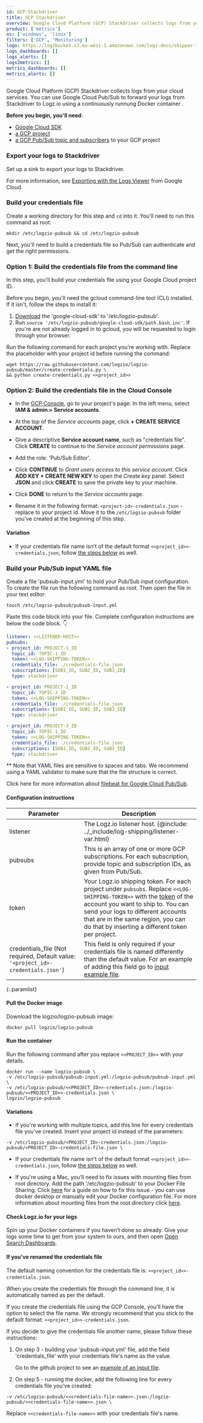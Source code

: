 ```yaml
---
id: GCP-Stackdriver
title: GCP Stackdriver
overview: Google Cloud Platform (GCP) Stackdriver collects logs from your cloud services. You can use Google Cloud Pub/Sub to forward your logs from Stackdriver to Logz.io using a continuously runnung Docker container.
product: ['metrics']
os: ['windows', 'linux']
filters: ['GCP', 'Monitoring']
logo: https://logzbucket.s3.eu-west-1.amazonaws.com/logz-docs/shipper-logos/gcp-stackdriver.svg
logs_dashboards: []
logs_alerts: []
logs2metrics: []
metrics_dashboards: []
metrics_alerts: []
---
```




Google Cloud Platform (GCP) Stackdriver collects logs from your cloud services.
You can use Google Cloud Pub/Sub to forward your logs from Stackdriver to Logz.io using a continuously runnung Docker container .


**Before you begin, you'll need**:

* [Google Cloud SDK](https://cloud.google.com/sdk/docs/quickstarts)
* [a GCP project](https://console.cloud.google.com/projectcreate)
* [a GCP Pub/Sub topic and subscribers](https://cloud.google.com/pubsub/docs/quickstart-console) to your GCP project



### Export your logs to Stackdriver

Set up a sink to export your logs to Stackdriver.

For more information, see
[Exporting with the Logs Viewer](https://cloud.google.com/logging/docs/export/configure_export_v2)
from Google Cloud.

### Build your credentials file

Create a working directory for this step and `cd` into it.
You'll need to run this command as root:


```shell
mkdir /etc/logzio-pubsub && cd /etc/logzio-pubsub
```

Next, you'll need to build a credentials file so Pub/Sub can authenticate
and get the right permissions.




### Option 1: Build the credentials file from the command line

In this step, you'll build your credentials file using your Google Cloud project ID.

Before you begin, you'll need the gcloud command-line tool (CLI) installed. If it isn't, follow the steps to install it:

  1. [Download](https://cloud.google.com/sdk/docs/quickstarts) the 'google-cloud-sdk' to '/etc/logzio-pubsub'.
  2. Run  ```source '/etc/logzio-pubsub/google-cloud-sdk/path.bash.inc'```.
  If you're are not already logged in to gcloud, you will be requested to login through your browser.

Run the following command for each project you're working with. Replace the placeholder with your project id before running the command:

```shell
wget https://raw.githubusercontent.com/logzio/logzio-pubsub/master/create-credentials.py \
&& python create-credentials.py <<project_id>>
```





### Option 2: Build the credentials file in the Cloud Console

* In the [GCP Console](https://console.cloud.google.com), go to your project's page.
In the left menu, select **IAM & admin > Service accounts**.

* At the top of the _Service accounts_ page, click **+ CREATE SERVICE ACCOUNT**.

* Give a descriptive **Service account name**, such as "credentials file".
  Click **CREATE** to continue to the _Service account permissions_ page.

* Add the role: 'Pub/Sub Editor'.

* Click **CONTINUE** to _Grant users access to this service account_.
Click **ADD KEY + CREATE NEW KEY** to open the _Create key_ panel.
Select **JSON** and click **CREATE** to save the private key to your machine.

* Click **DONE** to return to the _Service accounts_ page.

* Rename it in the following format: `<project-id>-credentials.json` - replace to your project id.
Move it to the `/etc/logzio-pubsub` folder you've created at the beginning of this step.

#### Variation

* If your credentials file name isn't of the default format `<<project_id>>-credentials.json`, follow [the steps below](#cred-info) as well.




### Build your Pub/Sub input YAML file

Create a file 'pubsub-input.yml' to hold your Pub/Sub input configuration.
To create the file run the following command as root. Then open the file in your text editor:

```shell
touch /etc/logzio-pubsub/pubsub-input.yml
```

Paste this code block into your file.
Complete configuration instructions are below the code block. 👇

```yaml
listener: <<LISTENER-HOST>>
pubsubs:
- project_id: PROJECT-1_ID
  topic_id: TOPIC-1_ID
  token: <<LOG-SHIPPING-TOKEN>>
  credentials_file: ./credentials-file.json
  subscriptions: [SUB1_ID, SUB2_ID, SUB3_ID]
  type: stackdriver

- project_id: PROJECT-1_ID
  topic_id: TOPIC-2_ID
  token: <<LOG-SHIPPING-TOKEN>>
  credentials_file: ./credentials-file.json
  subscriptions: [SUB1_ID, SUB2_ID, SUB3_ID]
  type: stackdriver

- project_id: PROJECT-3_ID
  topic_id: TOPIC-1_ID
  token: <<LOG-SHIPPING-TOKEN>>
  credentials_file: ./credentials-file.json
  subscriptions: [SUB1_ID, SUB2_ID, SUB3_ID]
  type: stackdriver
```

** Note that YAML files are sensitive to spaces and tabs. We recommend using a YAML validator to make sure that the file structure is correct.

Click here for more information about [filebeat for Google Cloud Pub/Sub](https://www.elastic.co/guide/en/beats/filebeat/master/filebeat-input-gcp-pubsub.html#filebeat-input-gcp-pubsub).

#### Configuration instructions

| Parameter | Description |
|---|---|
| listener | The Logz.io listener host. {@include: ../_include/log-shipping/listener-var.html}  |
| pubsubs | This is an array of one or more GCP subscriptions. For each subscription, provide topic and subscription IDs, as given from Pub/Sub. |
| token | Your Logz.io shipping token. For each project under `pubsubs`. Replace `<<LOG-SHIPPING-TOKEN>>` with the [token](https://app.logz.io/#/dashboard/settings/general) of the account you want to ship to. You can send your logs to different accounts that are in the same region, you can do that by inserting a different token per project.  |
| credentials_file (Not required, Default value: `'<project_id>-credentials.json'`) | This field is only required if your credentials file is named differently than the default value. For an example of adding this field go to [input example file](https://github.com/logzio/logzio-pubsub/blob/master/pubsub-input-example.yml). |
{:.paramlist}

#### Pull the Docker image

Download the logzio/logzio-pubsub image:

```shell
docker pull logzio/logzio-pubsub
```

#### Run the container

Run the following command after you replace `<<PROJECT_ID>>`  with your details.

```shell
docker run --name logzio-pubsub \
-v /etc/logzio-pubsub/pubsub-input.yml:/logzio-pubsub/pubsub-input.yml \
-v /etc/logzio-pubsub/<<PROJECT_ID>>-credentials.json:/logzio-pubsub/<<PROJECT_ID>>-credentials.json \
logzio/logzio-pubsub
```

#### Variations

* If you're working with multiple topics, add this line for every credentials file you've created. Insert your project id instead of the parameters:

```
-v /etc/logzio-pubsub/<PROJECT_ID>-credentials.json:/logzio-pubsub/<PROJECT_ID>-credentials-file.json \
```


* If your credentials file name isn't of the default format `<<project_id>>-credentials.json`, follow [the steps below](#cred-info) as well.

* If you're using a Mac, you'll need to fix issues with mounting files from root directory.
Add the path '/etc/logzio-pubsub' to your Docker File Sharing. Click [here](https://medium.com/effy-tech/fixing-the-var-folders-error-in-docker-for-mac-v2-2-3-2a40e776132d) for a guide on how to fix this issue - you can use docker desktop or manually edit your Docker configuration file.
For more information about mounting files from the root directory click [here](https://docs.docker.com/docker-for-mac/osxfs/#namespaces).


#### Check Logz.io for your logs

Spin up your Docker containers if you haven’t done so already.
Give your logs some time to get from your system to ours,
and then open [Open Search Dashboards](https://app.logz.io/#/dashboard/osd).


####  If you've renamed the credentials file

The default naming convention for the credentials file is: `<<project_id>>-credentials.json`.

When you create the credentials file through the command line, it is automatically named as per the default.

If you create the credentials file using the GCP Console, you'll have the option to select the file name. We strongly recommend that you stick to the default format: `<<project_id>>-credentials.json`.

If you decide to give the credentials file another name, please follow these instructions:

1. On step 3 - building your 'pubsub-input.yml' file, add the field 'credentials_file' with your credentials file's name as the value.

    Go to the github project to see an [example of an input file](https://github.com/logzio/logzio-pubsub/blob/master/pubsub-input-example.yml).

2. On step 5 - running the docker, add the following line for every credentials file you've created:

`-v /etc/logzio-pubsub/<<credentials-file-name>>.json:/logzio-pubsub/<<credentials-file-name>>.json \`

Replace `<<credentials-file-name>>` with your credentials file's name.




